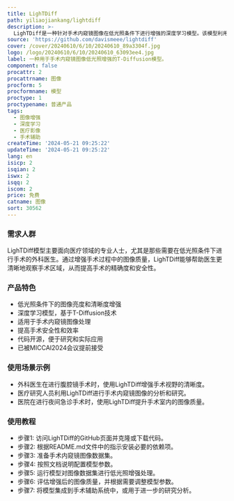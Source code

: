 ```yaml
---
title: LighTDiff
path: yiliaojiankang/lightdiff
description: >-
  LighTDiff是一种针对手术内窥镜图像在低光照条件下进行增强的深度学习模型。该模型利用T-Diffusion技术，能够有效提升图像的亮度和清晰度，对于提高手术安全性和效率具有重要意义。该技术已被MICCAI2024会议提前接受，并且代码已经开源，可供研究和实际应用。
source: 'https://github.com/davismeee/lightdiff'
cover: /cover/20240610/6/10/20240610_89a3304f.jpg
logo: /logo/20240610/6/10/20240610_63093ee4.jpg
label: 一种用于手术内窥镜图像低光照增强的T-Diffusion模型。
component: false
procattr: 2
procattrname: 图像
procform: 5
procformname: 模型
proctype: 1
proctypename: 普通产品
tags:
  - 图像增强
  - 深度学习
  - 医疗影像
  - 手术辅助
createTime: '2024-05-21 09:25:22'
updateTime: '2024-05-21 09:25:22'
lang: en
isicp: 2
isqian: 2
iswx: 2
isqq: 2
iscom: 2
price: 免费
catname: 图像
sort: 30562
---
```




### 需求人群
LighTDiff模型主要面向医疗领域的专业人士，尤其是那些需要在低光照条件下进行手术的外科医生。通过增强手术过程中的图像质量，LighTDiff能够帮助医生更清晰地观察手术区域，从而提高手术的精确度和安全性。

### 产品特色
* 低光照条件下的图像亮度和清晰度增强
* 深度学习模型，基于T-Diffusion技术
* 适用于手术内窥镜图像处理
* 提高手术安全性和效率
* 代码开源，便于研究和实际应用
* 已被MICCAI2024会议提前接受

### 使用场景示例
* 外科医生在进行腹腔镜手术时，使用LighTDiff增强手术视野的清晰度。
* 医疗研究人员利用LighTDiff进行手术内窥镜图像的分析和研究。
* 医院在进行夜间急诊手术时，使用LighTDiff提升手术室内的图像质量。

### 使用教程
* 步骤1: 访问LighTDiff的GitHub页面并克隆或下载代码。
* 步骤2: 根据README.md文件中的指示安装必要的依赖项。
* 步骤3: 准备手术内窥镜图像数据集。
* 步骤4: 按照文档说明配置模型参数。
* 步骤5: 运行模型对图像数据集进行低光照增强处理。
* 步骤6: 评估增强后的图像质量，并根据需要调整模型参数。
* 步骤7: 将模型集成到手术辅助系统中，或用于进一步的研究分析。

  
